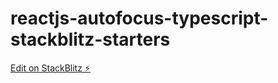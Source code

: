 # reactjs-autofocus-typescript-stackblitz-starters

[Edit on StackBlitz ⚡️](https://stackblitz.com/edit/stackblitz-starters-evpw4a)
